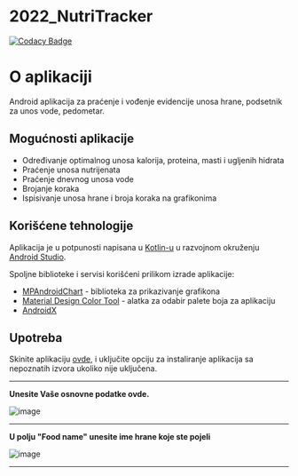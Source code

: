 # 2022_NutriTracker

[![Codacy Badge](https://api.codacy.com/project/badge/Grade/94c2bc81da7348ad9cc277636bdef27e)](https://app.codacy.com/gh/matf-pp/2022_NutriTracker?utm_source=github.com&utm_medium=referral&utm_content=matf-pp/2022_NutriTracker&utm_campaign=Badge_Grade_Settings)

# O aplikaciji
Android aplikacija za praćenje i vođenje evidencije unosa hrane, podsetnik za unos vode, pedometar.

## Mogućnosti aplikacije

+ Određivanje optimalnog unosa kalorija, proteina, masti i ugljenih hidrata
+ Praćenje unosa nutrijenata
+ Praćenje dnevnog unosa vode
+ Brojanje koraka
+ Ispisivanje unosa hrane i broja koraka na grafikonima

## Korišćene tehnologije

Aplikacija je u potpunosti napisana u [Kotlin-u](https://kotlinlang.org/) u razvojnom okruženju [Android Studio](https://developer.android.com/studio).

Spoljne biblioteke i servisi korišćeni prilikom izrade aplikacije: 
+ [MPAndroidChart](https://github.com/PhilJay/MPAndroidChart) - biblioteka za prikazivanje grafikona
+ [Material Design Color Tool](https://material.io/resources/color/#!/) - alatka za odabir palete boja za aplikaciju
+ [AndroidX](https://github.com/androidx/androidx) 

## Upotreba

Skinite aplikaciju [ovde](https://github.com/matf-pp/2022_NutriTracker/raw/main/nutritracker.apk), i uključite opciju za instaliranje aplikacija sa nepoznatih izvora ukoliko nije uključena.

---

**Unesite Vaše osnovne podatke ovde.**

![image](https://user-images.githubusercontent.com/62253006/166939788-ad9c88f3-5301-4314-99e4-a60ded8d0f29.png)

---
**U polju "Food name" unesite ime hrane koje ste pojeli**

![image](https://user-images.githubusercontent.com/62253006/166946378-c9a078a0-cfb3-47df-a8b0-057acd1f03f2.png)

---
